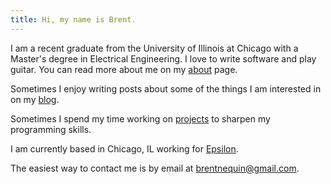```yaml
---
title: Hi, my name is Brent.
---
```


I am a recent graduate from the University of Illinois at Chicago with a Master's degree in Electrical Engineering. I love to write software and play guitar. You can read more about me on my [about](http://brentnequin.com/about/) page.

Sometimes I enjoy writing posts about some of the things I am interested in on my [blog](http://brentnequin.com/blog).

Sometimes I spend my time working on [projects](http://brentnequin.com/projects/) to sharpen my programming skills.

I am currently based in Chicago, IL working for [Epsilon](https://www.epsilon.com/us).

The easiest way to contact me is by email at <brentnequin@gmail.com>.